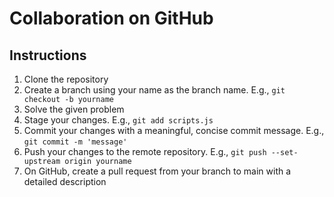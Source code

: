 # Collaboration on GitHub

## Instructions
1. Clone the repository
2. Create a branch using your name as the branch name. E.g., `git checkout -b yourname`
3. Solve the given problem
4. Stage your changes. E.g., `git add scripts.js`
5. Commit your changes with a meaningful, concise commit message. E.g., `git commit -m 'message'`
6. Push your changes to the remote repository. E.g., `git push --set-upstream origin yourname`
7. On GitHub, create a pull request from your branch to main with a detailed description 